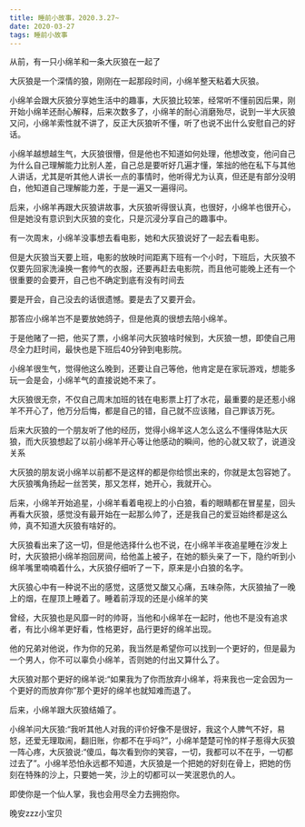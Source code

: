 ```yaml
---
title: 睡前小故事，2020.3.27~
date: 2020-03-27
tags: 睡前小故事
---
```


从前，有一只小绵羊和一条大灰狼在一起了

大灰狼是一个深情的狼，刚刚在一起那段时间，小绵羊整天粘着大灰狼。

小绵羊会跟大灰狼分享她生活中的趣事，大灰狼比较笨，经常听不懂前因后果，刚开始小绵羊还耐心解释，后来次数多了，小绵羊的耐心消磨殆尽，说到一半大灰狼又问，小绵羊索性就不讲了，反正大灰狼听不懂，听了也说不出<!-- more -->什么安慰自己的好话。

小绵羊越想越生气，大灰狼很懵，但是他也不知道如何处理，他想改变，他问自己为什么自己理解能力比别人差，自己总是要听好几遍才懂，笨拙的他在私下与其他人讲话，尤其是听其他人讲长一点的事情时，他听得尤为认真，但还是有部分没明白，他知道自己理解能力差，于是一遍又一遍得问。

后来，小绵羊再跟大灰狼讲故事，大灰狼听得很认真，也很好，小绵羊也很开心，但是她没有意识到大灰狼的变化，只是沉浸分享自己的趣事中。

有一次周末，小绵羊没事想去看电影，她和大灰狼说好了一起去看电影。

但是大灰狼当天要上班，电影的放映时间距离下班有一个小时，下班后，大灰狼不仅要先回家洗澡换一套帅气的衣服，还要再赶去电影院，而且他可能晚上还有一个很重要的会要开，自己也不确定到底有没有时间去

要是开会，自己没去的话很遗憾。要是去了又要开会。

那答应小绵羊岂不是要放她鸽子，但是他真的很想去陪小绵羊。

于是他赌了一把，他买了票，小绵羊问大灰狼啥时候到，大灰狼一想，即使自己用尽全力赶时间，最快也是下班后40分钟到电影院。

小绵羊很生气，觉得他这么晚到，还要让自己等他，他肯定是在家玩游戏，想能多玩一会是会，小绵羊气的直接说她不来了。

大灰狼很无奈，不仅自己周末加班的钱在电影票上打了水花，最重要的是还惹小绵羊不开心了，他万分后悔，都是自己的错，自己就不应该赌，自己罪该万死。

后来大灰狼的一个朋友听了他的经历，觉得小绵羊这人怎么这么不懂得体贴大灰狼，而大灰狼想起了以前小绵羊开心等让他感动的瞬间，他的心就又软了，说道没关系

大灰狼的朋友说小绵羊以前都不是这样的都是你给惯出来的，你就是太包容她了。大灰狼嘴角扬起一丝苦笑，那又怎样，她开心，我就开心。

后来，小绵羊开始追星，小绵羊看着电视上的小白狼，看的眼睛都在冒星星，回头再看大灰狼，感觉没有最开始在一起那么帅了，还是我自己的爱豆始终都是这么帅，真不知道大灰狼有啥好的。

大灰狼看出来了这一切，但是他选择什么也不说，在小绵羊半夜追星睡在沙发上时，大灰狼把小绵羊抱回房间，给他盖上被子，在她的额头亲了一下，隐约听到小绵羊嘴里喃喃着什么，大灰狼仔细听了ー下，原来是小白狼的名字。

大灰狼心中有一种说不出的感觉，这感觉又酸又心痛，五味杂陈，大灰狼抽了一晚上的烟，在屋顶上睡着了。睡着前浮现的还是小绵羊的笑

曾经，大灰狼也是风靡一时的帅哥，当他和小绵羊在一起时，他也不是没有追求者，有比小绵羊更好看，性格更好，品行更好的绵羊出现。

他的兄弟对他说，作为你的兄弟，我当然是希望你可以找到一个更好的，但是最为一个男人，你不可以辜负小绵羊，否则她的付出又算什么了。

大灰狼对那个更好的绵羊说:“如果我为了你而放弃小绵羊，将来我也一定会因为一个更好的而放弃你”那个更好的绵羊也就知难而退了。

后来，小绵羊跟大灰狼结婚了。

小绵羊问大灰狼:“我听其他人对我的评价好像不是很好，我这个人脾气不好，易怒，还爱无理取闹，翻旧账，你都不在乎吗?”，小绵羊楚楚可怜的样子惹得大灰狼一阵心疼，大灰狼说:“傻瓜，每次看到你的笑容，一切，我都可以不在乎，一切都过去了”。小绵羊恐怕永远都不知道，大灰狼是一个把她的好刻在骨上，把她的伤刻在特殊的沙上，只要她一笑，沙上的切都可以一笑泯恩仇的人。

即使你是一个仙人掌，我也会用尽全力去拥抱你。

晚安zzz小宝贝